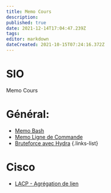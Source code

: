 ```yaml
---
title: Memo Cours
description: 
published: true
date: 2021-12-14T17:04:47.239Z
tags: 
editor: markdown
dateCreated: 2021-10-15T07:24:16.372Z
---
```


# SIO
Memo Cours

# Général:
- [Memo Bash](/SIO/Bash)
- [Memo Ligne de Commande](/SIO/Commande)
- [Bruteforce avec Hydra](/SIO/BruteForce-Hydra)
{.links-list}


 # Cisco
 - [LACP - Agrégation de lien](/SIO/LACP)